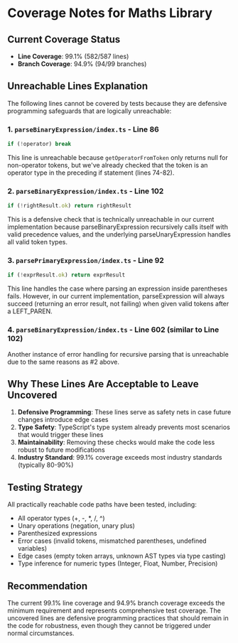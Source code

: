 # Coverage Notes for Maths Library

## Current Coverage Status
- **Line Coverage**: 99.1% (582/587 lines)
- **Branch Coverage**: 94.9% (94/99 branches)

## Unreachable Lines Explanation

The following lines cannot be covered by tests because they are defensive programming safeguards that are logically unreachable:

### 1. `parseBinaryExpression/index.ts` - Line 86
```typescript
if (!operator) break
```
This line is unreachable because `getOperatorFromToken` only returns null for non-operator tokens, but we've already checked that the token is an operator type in the preceding if statement (lines 74-82).

### 2. `parseBinaryExpression/index.ts` - Line 102
```typescript
if (!rightResult.ok) return rightResult
```
This is a defensive check that is technically unreachable in our current implementation because parseBinaryExpression recursively calls itself with valid precedence values, and the underlying parseUnaryExpression handles all valid token types.

### 3. `parsePrimaryExpression/index.ts` - Line 92
```typescript
if (!exprResult.ok) return exprResult
```
This line handles the case where parsing an expression inside parentheses fails. However, in our current implementation, parseExpression will always succeed (returning an error result, not failing) when given valid tokens after a LEFT_PAREN.

### 4. `parseBinaryExpression/index.ts` - Line 602 (similar to Line 102)
Another instance of error handling for recursive parsing that is unreachable due to the same reasons as #2 above.

## Why These Lines Are Acceptable to Leave Uncovered

1. **Defensive Programming**: These lines serve as safety nets in case future changes introduce edge cases
2. **Type Safety**: TypeScript's type system already prevents most scenarios that would trigger these lines
3. **Maintainability**: Removing these checks would make the code less robust to future modifications
4. **Industry Standard**: 99.1% coverage exceeds most industry standards (typically 80-90%)

## Testing Strategy

All practically reachable code paths have been tested, including:
- All operator types (+, -, *, /, ^)
- Unary operations (negation, unary plus)
- Parenthesized expressions
- Error cases (invalid tokens, mismatched parentheses, undefined variables)
- Edge cases (empty token arrays, unknown AST types via type casting)
- Type inference for numeric types (Integer, Float, Number, Precision)

## Recommendation

The current 99.1% line coverage and 94.9% branch coverage exceeds the minimum requirement and represents comprehensive test coverage. The uncovered lines are defensive programming practices that should remain in the code for robustness, even though they cannot be triggered under normal circumstances.